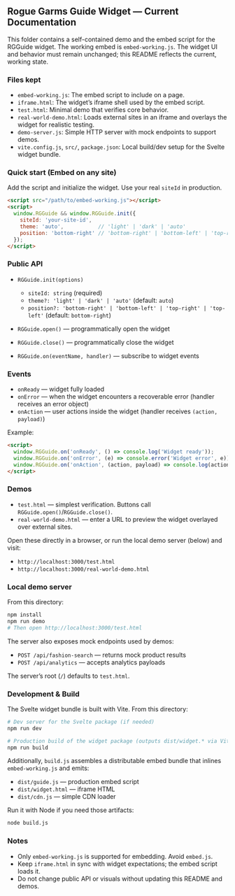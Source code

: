 ## Rogue Garms Guide Widget — Current Documentation

This folder contains a self-contained demo and the embed script for the RGGuide widget. The working embed is `embed-working.js`. The widget UI and behavior must remain unchanged; this README reflects the current, working state.

### Files kept
- `embed-working.js`: The embed script to include on a page.
- `iframe.html`: The widget’s iframe shell used by the embed script.
- `test.html`: Minimal demo that verifies core behavior.
- `real-world-demo.html`: Loads external sites in an iframe and overlays the widget for realistic testing.
- `demo-server.js`: Simple HTTP server with mock endpoints to support demos.
- `vite.config.js`, `src/`, `package.json`: Local build/dev setup for the Svelte widget bundle.

### Quick start (Embed on any site)
Add the script and initialize the widget. Use your real `siteId` in production.

```html
<script src="/path/to/embed-working.js"></script>
<script>
  window.RGGuide && window.RGGuide.init({
    siteId: 'your-site-id',
    theme: 'auto',           // 'light' | 'dark' | 'auto'
    position: 'bottom-right' // 'bottom-right' | 'bottom-left' | 'top-right' | 'top-left'
  });
</script>
```

### Public API
- `RGGuide.init(options)`
  - `siteId: string` (required)
  - `theme?: 'light' | 'dark' | 'auto'` (default: `auto`)
  - `position?: 'bottom-right' | 'bottom-left' | 'top-right' | 'top-left'` (default: `bottom-right`)

- `RGGuide.open()` — programmatically open the widget
- `RGGuide.close()` — programmatically close the widget
- `RGGuide.on(eventName, handler)` — subscribe to widget events

### Events
- `onReady` — widget fully loaded
- `onError` — when the widget encounters a recoverable error (handler receives an error object)
- `onAction` — user actions inside the widget (handler receives `(action, payload)`)

Example:
```html
<script>
  window.RGGuide.on('onReady', () => console.log('Widget ready'));
  window.RGGuide.on('onError', (e) => console.error('Widget error', e));
  window.RGGuide.on('onAction', (action, payload) => console.log(action, payload));
</script>
```

### Demos
- `test.html` — simplest verification. Buttons call `RGGuide.open()`/`RGGuide.close()`.
- `real-world-demo.html` — enter a URL to preview the widget overlayed over external sites.

Open these directly in a browser, or run the local demo server (below) and visit:
- `http://localhost:3000/test.html`
- `http://localhost:3000/real-world-demo.html`

### Local demo server
From this directory:

```bash
npm install
npm run demo
# Then open http://localhost:3000/test.html
```

The server also exposes mock endpoints used by demos:
- `POST /api/fashion-search` — returns mock product results
- `POST /api/analytics` — accepts analytics payloads

The server’s root (`/`) defaults to `test.html`.

### Development & Build
The Svelte widget bundle is built with Vite. From this directory:

```bash
# Dev server for the Svelte package (if needed)
npm run dev

# Production build of the widget package (outputs dist/widget.* via Vite)
npm run build
```

Additionally, `build.js` assembles a distributable embed bundle that inlines `embed-working.js` and emits:
- `dist/guide.js` — production embed script
- `dist/widget.html` — iframe HTML
- `dist/cdn.js` — simple CDN loader

Run it with Node if you need those artifacts:

```bash
node build.js
```

### Notes
- Only `embed-working.js` is supported for embedding. Avoid `embed.js`.
- Keep `iframe.html` in sync with widget expectations; the embed script loads it.
- Do not change public API or visuals without updating this README and demos.


